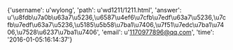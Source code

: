 {'username': u'wylong', 'path': u'wd1211/1211.html', 'answer': u'\u8fdb\u7a0b\u63a7\u5236,\u6587\u4ef6\u7cfb\u7edf\u63a7\u5236,\u7cfb\u7edf\u63a7\u5236,\u5185\u5b58\u7ba1\u7406,\u7f51\u7edc\u7ba1\u7406,\u7528\u6237\u7ba1\u7406', 'email': u'1170977896@qq.com', 'time': '2016-01-05:16:14:37'}